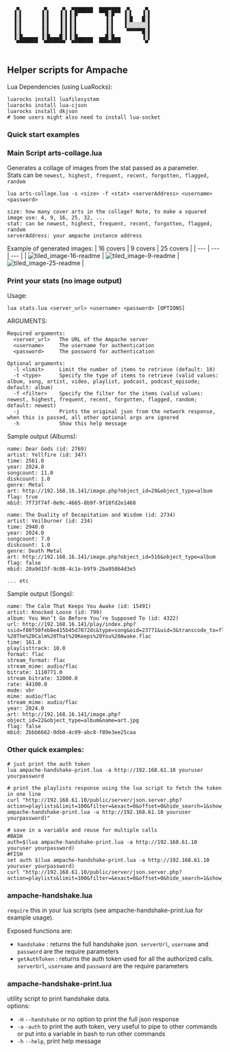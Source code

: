 ```
   ▄        ▄     ▄  ▄▄▄▄▄▄▄  ▄▄▄▄▄▄▄  ▄     ▄ 
  ▐░▌      ▐░▌   ▐░▌▐░█▀▀▀▀▀  ▀▀█░█▀▀ ▐░▌   ▐░▌
  ▐░▌      ▐░▌   ▐░▌▐░▌         ▐░▌   ▐░█   █░▌
  ▐░▌      ▐░▌   ▐░▌▐░▌         ▐░▌   ▐░░░░░░░▌
  ▐░▌      ▐░▌   ▐░▌▐░▌         ▐░▌    ▀▀▀▀▀█░▌
  ▐░█▄▄▄▄▄ ▐░█▄▄▄█░▌▐░█▄▄▄▄▄  ▄▄█░█▄▄       ▐░▌
   ▀▀▀▀▀▀▀  ▀▀▀▀▀▀▀  ▀▀▀▀▀▀▀  ▀▀▀▀▀▀▀        ▀ 
                                                                 
```

## Helper scripts for Ampache
Lua Dependencies (using LuaRocks):
```
luarocks install luafilesystem
luarocks install lua-cjson
luarocks install dkjson
# Some users might also need to install lua-socket
```

### Quick start examples

### <b> Main Script </b> arts-collage.lua
Generates a collage of images from the stat passed as a parameter.<br>
Stats can be `newest, highest, frequent, recent, forgotten, flagged, random`
```
lua arts-collage.lua -s <size> -f <stat> <serverAddress> <username> <password>
```
```
size: how many cover arts in the collage? Note, to make a squared image use: 4, 9, 16, 25, 32, ...
stat: can be newest, highest, frequent, recent, forgotten, flagged, random
serverAddress: your ampache instance address
```

Example of generated images:
| 16 covers | 9 covers | 25 covers |
| --- | --- | --- |
| ![tiled_image-16-readme](https://github.com/icefields/Ampache-Helper-Scripts/blob/main/tiled_image-16-readme.jpg?raw=true) | ![tiled_image-9-readme](https://github.com/icefields/Ampache-Helper-Scripts/blob/main/tiled_image-9-readme.jpg?raw=true) | ![tiled_image-25-readme](https://github.com/icefields/Ampache-Helper-Scripts/blob/main/tiled_image-25-readme.jpg?raw=true) |

### Print your stats (no image output)
Usage: 
```
lua stats.lua <server_url> <username> <password> [OPTIONS]
```
ARGUMENTS:
```
Required arguments:
  <server_url>   The URL of the Ampache server
  <username>     The username for authentication
  <password>     The password for authentication

Optional arguments:
  -l <limit>     Limit the number of items to retrieve (default: 10)
  -t <type>      Specify the type of items to retrieve (valid values: album, song, artist, video, playlist, podcast, podcast_episode; default: album)
  -f <filter>    Specify the filter for the items (valid values: newest, highest, frequent, recent, forgotten, flagged, random; default: newest)
  -j		     Prints the original json from the network response, when this is passed, all other optional args are ignored
  -h             Show this help message
```

Sample output (Albums):
```
name: Dear Gods (id: 2769)
artist: Yellfire (id: 347)
time: 2561.0
year: 2024.0
songcount: 11.0
diskcount: 1.0
genre: Metal
art: http://192.168.16.141/image.php?object_id=29&object_type=album
flag: true
mbid: 7f73f74f-0e9c-4665-8b9f-9f10fd2e1468

name: The Duality of Decapitation and Wisdom (id: 2734)
artist: Veilburner (id: 234)
time: 2940.0
year: 2024.0
songcount: 7.0
diskcount: 1.0
genre: Death Metal
art: http://192.168.16.141/image.php?object_id=516&object_type=album
flag: false
mbid: 20a9d15f-9c08-4c1e-b9f9-2ba95864d3e5

... etc
```

Sample output (Songs):
```
name: The Calm That Keeps You Awake (id: 15491)
artist: Knocked Loose (id: 799)
album: You Won’t Go Before You’re Supposed To (id: 4322)
url: http://192.168.16.141/play/index.php?ssid=f80f50feb8e415b45d7072dc&type=song&oid=23771&uid=3&transcode_to=flac&bitrate=32000&player=api&name=Knocked%20Loose%20-%20The%20Calm%20That%20Keeps%20You%20Awake.flac
time: 161.0
playlisttrack: 10.0
format: flac
stream_format: flac
stream_mime: audio/flac
bitrate: 1110771.0
stream_bitrate: 32000.0
rate: 44100.0
mode: vbr
mime: audio/flac
stream_mime: audio/flac
year: 2024.0
art: http://192.168.16.141/image.php?object_id=22&object_type=album&name=art.jpg
flag: false
mbid: 2bbb6662-0db0-4c09-abc8-f89e3ee25caa
```

### Other quick examples:
```
# just print the auth token
lua ampache-handshake-print.lua -a http://192.168.61.10 youruser yourpassword

# print the playlists response using the lua script to fetch the token in one line
curl "http://192.168.61.10/public/server/json.server.php?action=playlists&limit=100&filter=&exact=0&offset=0&hide_search=1&show_dupes=1&auth=$(lua ampache-handshake-print.lua -a http://192.168.61.10 youruser yourpassword)"

# save in a variable and reuse for multiple calls
#BASH
auth=$(lua ampache-handshake-print.lua -a http://192.168.61.10 youruser yourpassword)
#FISH
set auth $(lua ampache-handshake-print.lua -a http://192.168.61.10 youruser yourpassword)
curl "http://192.168.61.10/public/server/json.server.php?action=playlists&limit=100&filter=&exact=0&offset=0&hide_search=1&show_dupes=1&auth=$auth"
```

### ampache-handshake.lua
`require` this in your lua scripts (see ampache-handshake-print.lua for example usage).<br>

Exposed functions are:<br>
- `handshake` : returns the full handshake json. `serverUrl`, `username` and `password` are the require parameters
- `getAuthToken` : returns the auth token used for all the authorized calls. `serverUrl`, `username` and `password` are the require parameters

### ampache-handshake-print.lua
utility script to print handshake data.<br>
options: <br>
- `-H` `--handshake` or no option to print the full json response
- `-a` `-auth` to print the auth token, very useful to pipe to other commands or put into a variable in bash to run other commands
- `-h` `--help`, print help message

